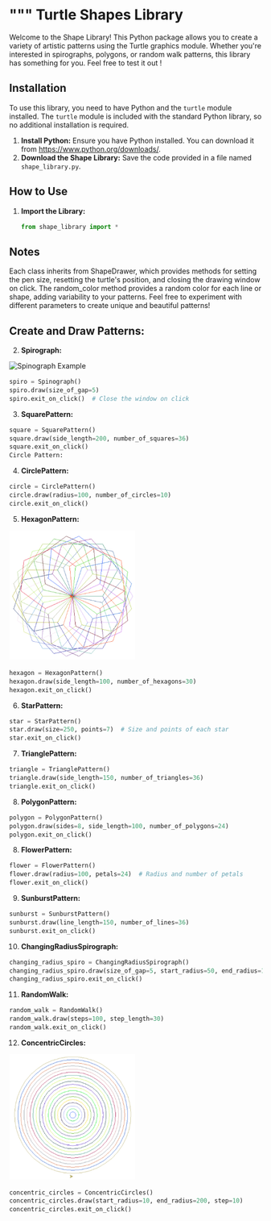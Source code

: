 """
Turtle Shapes Library
===================

Welcome to the Shape Library! This Python package allows you to create a variety of artistic patterns using the Turtle graphics module. Whether you're interested in spirographs, polygons, or random walk patterns, this library has something for you. Feel free to test it out !

Installation
-------------
To use this library, you need to have Python and the `turtle` module installed. The `turtle` module is included with the standard Python library, so no additional installation is required.

1. **Install Python:** Ensure you have Python installed. You can download it from https://www.python.org/downloads/.
2. **Download the Shape Library:** Save the code provided in a file named `shape_library.py`.

How to Use
-----------
1. **Import the Library:**

   ```python
   from shape_library import *

Notes
-----------
Each class inherits from ShapeDrawer, which provides methods for setting the pen size, resetting the turtle's position, and closing the drawing window on click.
The random_color method provides a random color for each line or shape, adding variability to your patterns.
Feel free to experiment with different parameters to create unique and beautiful patterns!

Create and Draw Patterns:
-----------
2. **Spirograph:**

<img src="img/spinograph_print.png" alt="Spinograph Example" style="max-width: 250px">

```python
spiro = Spinograph()
spiro.draw(size_of_gap=5)
spiro.exit_on_click()  # Close the window on click
```

3. **SquarePattern:**
```python
square = SquarePattern()
square.draw(side_length=200, number_of_squares=36)
square.exit_on_click()
Circle Pattern:
```

4. **CirclePattern:**
```python
circle = CirclePattern()
circle.draw(radius=100, number_of_circles=10)
circle.exit_on_click()
```

5. **HexagonPattern:**

<img src="img/hexagon_print.png" alt="Hexagon Example" style="max-width: 250px">

```python
hexagon = HexagonPattern()
hexagon.draw(side_length=100, number_of_hexagons=30)
hexagon.exit_on_click()
```

6. **StarPattern:**
```python
star = StarPattern()
star.draw(size=250, points=7)  # Size and points of each star
star.exit_on_click()
```

7. **TrianglePattern:**
```python
triangle = TrianglePattern()
triangle.draw(side_length=150, number_of_triangles=36)
triangle.exit_on_click()
```

8. **PolygonPattern:**
```python
polygon = PolygonPattern()
polygon.draw(sides=8, side_length=100, number_of_polygons=24)
polygon.exit_on_click()
```

8. **FlowerPattern:**
```python
flower = FlowerPattern()
flower.draw(radius=100, petals=24)  # Radius and number of petals
flower.exit_on_click()
```

9. **SunburstPattern:**
```python
sunburst = SunburstPattern()
sunburst.draw(line_length=150, number_of_lines=36)
sunburst.exit_on_click()
```

10. **ChangingRadiusSpirograph:**
```python
changing_radius_spiro = ChangingRadiusSpirograph()
changing_radius_spiro.draw(size_of_gap=5, start_radius=50, end_radius=180, step=5)
changing_radius_spiro.exit_on_click()
```

11. **RandomWalk:**
```python
random_walk = RandomWalk()
random_walk.draw(steps=100, step_length=30)
random_walk.exit_on_click()
```

12. **ConcentricCircles:**

<img src="img/concentric_print.png" alt="Concentric Example" style="max-width: 250px">

```python
concentric_circles = ConcentricCircles()
concentric_circles.draw(start_radius=10, end_radius=200, step=10)
concentric_circles.exit_on_click()
```

